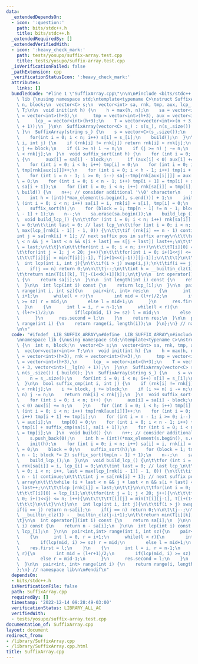 ```yaml
---
data:
  _extendedDependsOn:
  - icon: ':question:'
    path: bits/stdc++.h
    title: bits/stdc++.h
  _extendedRequiredBy: []
  _extendedVerifiedWith:
  - icon: ':heavy_check_mark:'
    path: tests/yosupo/suffix-array.test.cpp
    title: tests/yosupo/suffix-array.test.cpp
  _isVerificationFailed: false
  _pathExtension: cpp
  _verificationStatusIcon: ':heavy_check_mark:'
  attributes:
    links: []
  bundledCode: "#line 1 \"SuffixArray.cpp\"\n\n\n#include <bits/stdc++.h>\n\nnamespace\
    \ lib {\nusing namespace std;\ntemplate<typename C>\nstruct SuffixArray {\n  int\
    \ n, block;\n  vector<C> s;\n  vector<int> sa, rnk, tmp, aux, lcp_;\n  vector<vector<int>>\
    \ T;\n\n  void init(int h) {\n    h = max(h, n);\n    sa = vector<int>(h+3), rnk\
    \ = vector<int>(h+3),\n      tmp = vector<int>(h+3), aux = vector<int>(h+3),\n\
    \      lcp_ = vector<int>(h+3);\n    T = vector<vector<int>>(n + 3, vector<int>(__lg(n)\
    \ + 1));\n  }\n\n  SuffixArray(vector<C> s_) : s(s_), n(s_.size()) { build();\
    \ }\n  SuffixArray(string s_) {\n    s = vector<C>(s_.size());\n    n = s_.size();\n\
    \    for(int i = 0; i < n; i++) s[i] = s_[i];\n    build();\n  }\n\n  bool suffix_cmp(int\
    \ i, int j) {\n    if (rnk[i] != rnk[j]) return rnk[i] < rnk[j];\n    i += block,\
    \ j += block;\n    if (i >= n) i -= n;\n    if (j >= n) j -= n;\n    return rnk[i]\
    \ < rnk[j];\n  }\n  void suffix_sort(int h) {\n    for (int i = 0; i < n; i++)\
    \ {\n      aux[i] = sa[i] - block;\n      if (aux[i] < 0) aux[i] += n;\n    }\n\
    \    for (int i = 0; i < h; i++) tmp[i] = 0;\n    for (int i = 0; i < n; i++)\
    \ tmp[rnk[aux[i]]]++;\n    for (int i = 0; i < h - 1; i++) tmp[i + 1] += tmp[i];\n\
    \    for (int i = n - 1; i >= 0; i--) sa[--tmp[rnk[aux[i]]]] = aux[i];\n    tmp[0]\
    \ = 0;\n    for (int i = 0; i < n - 1; i++) tmp[i + 1] = tmp[i] + suffix_cmp(sa[i],\
    \ sa[i + 1]);\n    for (int i = 0; i < n; i++) rnk[sa[i]] = tmp[i];\n  }\n  void\
    \ build() {\n    n++; // consider additional '\\0' character\n    s.push_back(0);\n\
    \    int h = (int)(*max_element(s.begin(), s.end())) + 1;\n    init(h);\n    for\
    \ (int i = 0; i < n; i++) sa[i] = i, rnk[i] = s[i], tmp[i] = 0;\n    block = 0;\n\
    \    suffix_sort(h);\n    for (block = 1; tmp[n - 1] != n - 1; block *= 2) suffix_sort(tmp[n\
    \ - 1] + 1);\n    n--;\n    sa.erase(sa.begin());\n    build_lcp_();\n  }\n\n\
    \  void build_lcp_() {\n\t\tfor (int i = 0; i < n; i++) rnk[sa[i]] = i, lcp_[i]\
    \ = 0;\n\t\tint last = 0; // last lcp_\n\t\tfor (int i = 0; i < n; i++, last =\
    \ max(lcp_[rnk[i - 1]] - 1, 0)) {\n\t\t\tif (rnk[i] == n - 1) continue;\n\t\t\t\
    int j = sa[rnk[i] + 1]; // next suffix pos in suffix array\n\t\t\twhile (i + last\
    \ < n && j + last < n && s[i + last] == s[j + last]) last++;\n\t\t\tlcp_[rnk[i]]\
    \ = last;\n\t\t}\n\n\t\tfor(int i = 0; i < n; i++)\n\t\t\tT[i][0] = lcp_[i];\n\
    \t\tfor(int j = 1; j < 20; j++){\n\t\t\tfor(int i = 0; i+(1<<j) <= n; i++){\n\t\
    \t\t\tT[i][j] = min(T[i][j-1], T[i+(1<<(j-1))][j-1]);\n\t\t\t}\n\t\t}\n\t}\n\n\
    \  int lcp(int i, int j){\n\t\tif(i > j) swap(i,j);\n\t\tif(i == j) return n-sa[i];\n\
    \    if(j == n) return 0;\n\n\t\tj--;\n\t\tint k = __builtin_clz(1) - __builtin_clz(j-i+1);\n\
    \t\treturn min(T[i][k], T[j-(1<<k)+1][k]);\n\t}\n\n  int operator[](int i) const\
    \ {\n    return sa[i];\n  }\n\n  int length(int i) const {\n    return n - sa[i];\n\
    \  }\n\n  int lcp(int i) const {\n    return lcp_[i];\n  }\n\n  pair<int,int>\
    \ range(int i, int sz){\n    pair<int, int> res;\n    {\n      int l = 0, r =\
    \ i+1;\n      while(l < r){\n        int mid = (l+r)/2;\n        if(lcp(mid, i)\
    \ >= sz) r = mid;\n        else l = mid+1;\n      }\n      res.first = l;\n  \
    \  }\n    {\n      int l = i, r = n-1;\n      while(l < r){\n        int mid =\
    \ (l+r+1)/2;\n        if(lcp(mid, i) >= sz) l = mid;\n        else r = mid-1;\n\
    \      }\n      res.second = l;\n    }\n    return res;\n  }\n\n  pair<int, int>\
    \ range(int i) {\n    return range(i, length(i));\n  }\n};\n} // namespace lib\n\
    \n\n"
  code: "#ifndef _LIB_SUFFIX_ARRAY\n#define _LIB_SUFFIX_ARRAY\n#include <bits/stdc++.h>\n\
    \nnamespace lib {\nusing namespace std;\ntemplate<typename C>\nstruct SuffixArray\
    \ {\n  int n, block;\n  vector<C> s;\n  vector<int> sa, rnk, tmp, aux, lcp_;\n\
    \  vector<vector<int>> T;\n\n  void init(int h) {\n    h = max(h, n);\n    sa\
    \ = vector<int>(h+3), rnk = vector<int>(h+3),\n      tmp = vector<int>(h+3), aux\
    \ = vector<int>(h+3),\n      lcp_ = vector<int>(h+3);\n    T = vector<vector<int>>(n\
    \ + 3, vector<int>(__lg(n) + 1));\n  }\n\n  SuffixArray(vector<C> s_) : s(s_),\
    \ n(s_.size()) { build(); }\n  SuffixArray(string s_) {\n    s = vector<C>(s_.size());\n\
    \    n = s_.size();\n    for(int i = 0; i < n; i++) s[i] = s_[i];\n    build();\n\
    \  }\n\n  bool suffix_cmp(int i, int j) {\n    if (rnk[i] != rnk[j]) return rnk[i]\
    \ < rnk[j];\n    i += block, j += block;\n    if (i >= n) i -= n;\n    if (j >=\
    \ n) j -= n;\n    return rnk[i] < rnk[j];\n  }\n  void suffix_sort(int h) {\n\
    \    for (int i = 0; i < n; i++) {\n      aux[i] = sa[i] - block;\n      if (aux[i]\
    \ < 0) aux[i] += n;\n    }\n    for (int i = 0; i < h; i++) tmp[i] = 0;\n    for\
    \ (int i = 0; i < n; i++) tmp[rnk[aux[i]]]++;\n    for (int i = 0; i < h - 1;\
    \ i++) tmp[i + 1] += tmp[i];\n    for (int i = n - 1; i >= 0; i--) sa[--tmp[rnk[aux[i]]]]\
    \ = aux[i];\n    tmp[0] = 0;\n    for (int i = 0; i < n - 1; i++) tmp[i + 1] =\
    \ tmp[i] + suffix_cmp(sa[i], sa[i + 1]);\n    for (int i = 0; i < n; i++) rnk[sa[i]]\
    \ = tmp[i];\n  }\n  void build() {\n    n++; // consider additional '\\0' character\n\
    \    s.push_back(0);\n    int h = (int)(*max_element(s.begin(), s.end())) + 1;\n\
    \    init(h);\n    for (int i = 0; i < n; i++) sa[i] = i, rnk[i] = s[i], tmp[i]\
    \ = 0;\n    block = 0;\n    suffix_sort(h);\n    for (block = 1; tmp[n - 1] !=\
    \ n - 1; block *= 2) suffix_sort(tmp[n - 1] + 1);\n    n--;\n    sa.erase(sa.begin());\n\
    \    build_lcp_();\n  }\n\n  void build_lcp_() {\n\t\tfor (int i = 0; i < n; i++)\
    \ rnk[sa[i]] = i, lcp_[i] = 0;\n\t\tint last = 0; // last lcp_\n\t\tfor (int i\
    \ = 0; i < n; i++, last = max(lcp_[rnk[i - 1]] - 1, 0)) {\n\t\t\tif (rnk[i] ==\
    \ n - 1) continue;\n\t\t\tint j = sa[rnk[i] + 1]; // next suffix pos in suffix\
    \ array\n\t\t\twhile (i + last < n && j + last < n && s[i + last] == s[j + last])\
    \ last++;\n\t\t\tlcp_[rnk[i]] = last;\n\t\t}\n\n\t\tfor(int i = 0; i < n; i++)\n\
    \t\t\tT[i][0] = lcp_[i];\n\t\tfor(int j = 1; j < 20; j++){\n\t\t\tfor(int i =\
    \ 0; i+(1<<j) <= n; i++){\n\t\t\t\tT[i][j] = min(T[i][j-1], T[i+(1<<(j-1))][j-1]);\n\
    \t\t\t}\n\t\t}\n\t}\n\n  int lcp(int i, int j){\n\t\tif(i > j) swap(i,j);\n\t\t\
    if(i == j) return n-sa[i];\n    if(j == n) return 0;\n\n\t\tj--;\n\t\tint k =\
    \ __builtin_clz(1) - __builtin_clz(j-i+1);\n\t\treturn min(T[i][k], T[j-(1<<k)+1][k]);\n\
    \t}\n\n  int operator[](int i) const {\n    return sa[i];\n  }\n\n  int length(int\
    \ i) const {\n    return n - sa[i];\n  }\n\n  int lcp(int i) const {\n    return\
    \ lcp_[i];\n  }\n\n  pair<int,int> range(int i, int sz){\n    pair<int, int> res;\n\
    \    {\n      int l = 0, r = i+1;\n      while(l < r){\n        int mid = (l+r)/2;\n\
    \        if(lcp(mid, i) >= sz) r = mid;\n        else l = mid+1;\n      }\n  \
    \    res.first = l;\n    }\n    {\n      int l = i, r = n-1;\n      while(l <\
    \ r){\n        int mid = (l+r+1)/2;\n        if(lcp(mid, i) >= sz) l = mid;\n\
    \        else r = mid-1;\n      }\n      res.second = l;\n    }\n    return res;\n\
    \  }\n\n  pair<int, int> range(int i) {\n    return range(i, length(i));\n  }\n\
    };\n} // namespace lib\n\n#endif\n"
  dependsOn:
  - bits/stdc++.h
  isVerificationFile: false
  path: SuffixArray.cpp
  requiredBy: []
  timestamp: '2022-12-14 09:28:49-03:00'
  verificationStatus: LIBRARY_ALL_AC
  verifiedWith:
  - tests/yosupo/suffix-array.test.cpp
documentation_of: SuffixArray.cpp
layout: document
redirect_from:
- /library/SuffixArray.cpp
- /library/SuffixArray.cpp.html
title: SuffixArray.cpp
---
```

